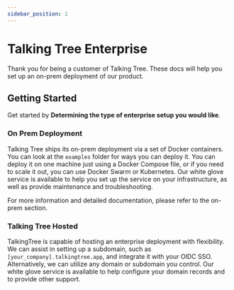 ```yaml
---
sidebar_position: 1
---
```


# Talking Tree Enterprise 

Thank you for being a customer of Talking Tree. These docs will help you set up an on-prem deployment of our product.

## Getting Started

Get started by **Determining the type of enterprise setup you would like**.


### On Prem Deployment
Talking Tree ships its on-prem deployment via a set of Docker containers. You can look at the `examples` folder for ways you can deploy it. You can deploy it on one machine just using a Docker Compose file, or if you need to scale it out, you can use Docker Swarm or Kubernetes. Our white glove service is available to help you set up the service on your infrastructure, as well as provide maintenance and troubleshooting.

For more information and detailed documentation, please refer to the on-prem section. 


### Talking Tree Hosted
TalkingTree is capable of hosting an enterprise deployment with flexibility. We can assist in setting up a subdomain, such as `[your_company].talkingtree.app`, and integrate it with your OIDC SSO. Alternatively, we can utilize any domain or subdomain you control. Our white glove service is available to help configure your domain records and to provide other support.